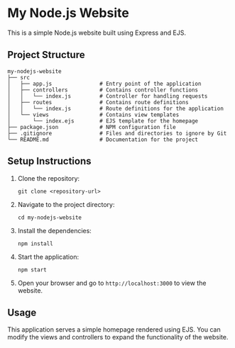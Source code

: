# My Node.js Website

This is a simple Node.js website built using Express and EJS.

## Project Structure

```
my-nodejs-website
├── src
│   ├── app.js               # Entry point of the application
│   ├── controllers          # Contains controller functions
│   │   └── index.js         # Controller for handling requests
│   ├── routes               # Contains route definitions
│   │   └── index.js         # Route definitions for the application
│   └── views                # Contains view templates
│       └── index.ejs        # EJS template for the homepage
├── package.json             # NPM configuration file
├── .gitignore               # Files and directories to ignore by Git
└── README.md                # Documentation for the project
```

## Setup Instructions

1. Clone the repository:
   ```
   git clone <repository-url>
   ```

2. Navigate to the project directory:
   ```
   cd my-nodejs-website
   ```

3. Install the dependencies:
   ```
   npm install
   ```

4. Start the application:
   ```
   npm start
   ```

5. Open your browser and go to `http://localhost:3000` to view the website.

## Usage

This application serves a simple homepage rendered using EJS. You can modify the views and controllers to expand the functionality of the website.